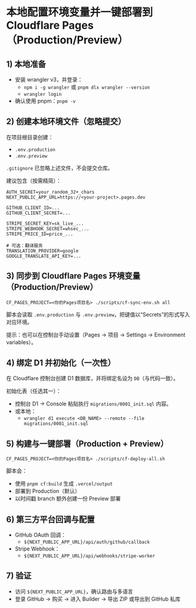 # 本地配置环境变量并一键部署到 Cloudflare Pages（Production/Preview）

## 1) 本地准备

- 安装 wrangler v3，并登录：
  - `npm i -g wrangler` 或 `pnpm dlx wrangler --version`
  - `wrangler login`
- 确认使用 pnpm：`pnpm -v`

## 2) 创建本地环境文件（忽略提交）

在项目根目录创建：

- `.env.production`
- `.env.preview`

`.gitignore` 已忽略上述文件，不会提交仓库。

建议包含（按需精简）：

```
AUTH_SECRET=your_random_32+_chars
NEXT_PUBLIC_APP_URL=https://<your-project>.pages.dev

GITHUB_CLIENT_ID=...
GITHUB_CLIENT_SECRET=...

STRIPE_SECRET_KEY=sk_live_...
STRIPE_WEBHOOK_SECRET=whsec_...
STRIPE_PRICE_ID=price_...

# 可选：翻译服务
TRANSLATION_PROVIDER=google
GOOGLE_TRANSLATE_API_KEY=...
```

## 3) 同步到 Cloudflare Pages 环境变量（Production/Preview）

```
CF_PAGES_PROJECT=<你的Pages项目名> ./scripts/cf-sync-env.sh all
```

脚本会读取 `.env.production` 与 `.env.preview`，把键值以“Secrets”的形式写入对应环境。

提示：也可以在控制台手动设置（Pages → 项目 → Settings → Environment variables）。

## 4) 绑定 D1 并初始化（一次性）

在 Cloudflare 控制台创建 D1 数据库，并将绑定名设为 `DB`（与代码一致）。

初始化表（任选其一）：

- 控制台 D1 → Console 粘贴执行 `migrations/0001_init.sql` 内容。
- 或本地：
  - `wrangler d1 execute <DB_NAME> --remote --file migrations/0001_init.sql`

## 5) 构建与一键部署（Production + Preview）

```
CF_PAGES_PROJECT=<你的Pages项目名> ./scripts/cf-deploy-all.sh
```

脚本会：

- 使用 `pnpm cf:build` 生成 `.vercel/output`
- 部署到 Production（默认）
- 以时间戳 branch 额外创建一份 Preview 部署

## 6) 第三方平台回调与配置

- GitHub OAuth 回调：
  - `${NEXT_PUBLIC_APP_URL}/api/auth/github/callback`
- Stripe Webhook：
  - `${NEXT_PUBLIC_APP_URL}/api/webhooks/stripe-worker`

## 7) 验证

- 访问 `${NEXT_PUBLIC_APP_URL}`，确认路由与多语言
- 登录 GitHub → 购买 → 进入 Builder → 导出 ZIP 或导出到 GitHub 私库


